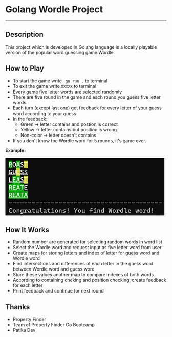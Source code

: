 # Golang Wordle Project
---
## Description
This project which is developed in Golang language is a locally playable version of the popular word guessing game Wordle.

## How to Play
* To start the game write ```` go run .```` to terminal
* To exit the game write ```` XXXXX ```` to terminal
* Every game five letter words are selected randomly
* There are five round in the game and each round you guess five letter 
words
* Each turn (except last one) get feedback for every letter of your guess 
word according to your guess
* In the feedback: 
    * Green &#8594; letter contains and postion is correct
    * Yellow &#8594; letter contains but position is wrong
    * Non-color &#8594; letter doesn't contains
* If you don't know the Wordle word for 5 rounds, it's game over.

**Example:**

![plot](./example.jpg)

## How It Works
- Random number are generated for selecting random words in word list
- Select the Wordle word and request input as five letter word from user
- Create maps for storing letters and index of letter for guess word and Wordle word
- Find intersections and differences of each letter in the guess word between Wordle word and guess word
- Store these values another map to compare indexes of both words
- According to containing cheking and position checking, create feedback for each letter
- Print feedback and continue for next round

## Thanks
- Property Finder
- Team of Property Finder Go Bootcamp
- Patika Dev